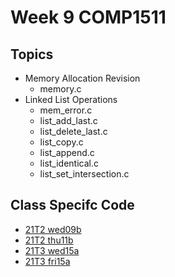 # Week 9 COMP1511

## Topics
- Memory Allocation Revision
    - memory.c
- Linked List Operations
    - mem_error.c
    - list_add_last.c
    - list_delete_last.c
    - list_copy.c
    - list_append.c
    - list_identical.c
    - list_set_intersection.c


## Class Specifc Code
- [21T2 wed09b](21T2/wed09b/)
- [21T2 thu11b](21T2/thu11b/)
- [21T3 wed15a](21T3/wed15a/)
- [21T3 fri15a](21T3/fri15a/)
